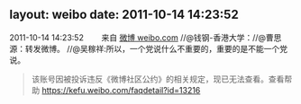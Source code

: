 layout: weibo
date: 2011-10-14 14:23:52
---
2011-10-14 14:23:52  &nbsp;&nbsp;&nbsp;&nbsp;&nbsp;&nbsp; 来自 <a href="http://weibo.com/" rel="nofollow">微博 weibo.com</a>
//@钱钢-香港大学：//@曹思源：转发微博。 //@吴稼祥:所以，一个党说什么不重要的，重要的是不能一个党说。
>  该账号因被投诉违反《微博社区公约》的相关规定，现已无法查看。查看帮助 https://kefu.weibo.com/faqdetail?id=13216
